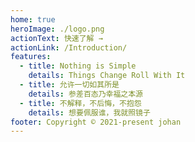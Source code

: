 ```yaml
---
home: true
heroImage: ./logo.png
actionText: 快速了解 →
actionLink: /Introduction/
features:
  - title: Nothing is Simple
    details: Things Change Roll With It
  - title: 允许一切如其所是
    details: 参差百态乃幸福之本源
  - title: 不解释，不后悔，不抱怨
    details: 想要佩服谁，我就照镜子
footer: Copyright © 2021-present johan
---
```


